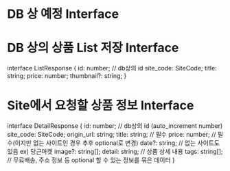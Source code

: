 # DB 상 예정 Interface 
# DB 상의 상품 List 저장 Interface
interface ListResponse {
id: number; // db상의 id
site_code: SiteCode;
title: string;
price: number;
thumbnail?: string;
}

# Site에서 요청할 상품 정보 Interface
interface DetailResponse {
id: number; // db상의 id (auto_increment number)
site_code: SiteCode;
origin_url: string;
title: string; // 필수
price: number; // 필수(이지만 없는 사이트인 경우 추후 optional로 변경)
date?: string; // 없는 사이트도 있음 ex) 당근마켓
image?: string[];
detail: string; // 상품 상세 내용
tags: string[]; // 무료배송, 주소 정보 등 optional 할 수 있는 정보를 묶은 데이터
}
